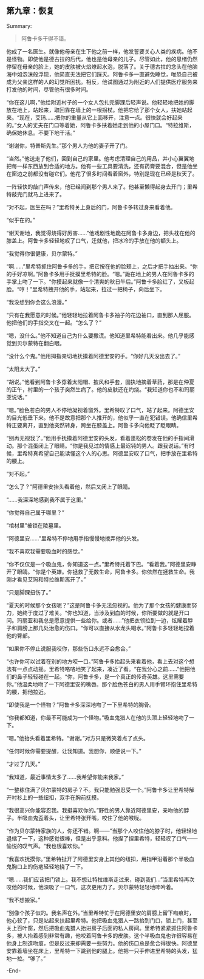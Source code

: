 <h2>第九章：恢复</h2>

<p>Summary:</p>
<blockquote>
<p>阿鲁卡多干得不错。</p>
</blockquote>
<p>他成了一名医生。就像他母亲在生下他之前一样，他发誓要关心人类的疾病。他不是怪物。即使他是德古拉的后代，他也是他母亲的儿子。尽管如此，他的思绪仍然停留在母亲的脸上，她的皮肤被火焰燎起水泡，脱落了。关于德古拉的念头在他脑海中如泡沫般浮现，他简直无法把它们踩灭。阿鲁卡多一直避免睡觉，唯恐自己被成为父亲这样的人的幻觉所困扰。相反，他试图通过为附近的人们提供医疗服务来打发他的时间，尽管他有很多时间。</p>
<p>“你在这儿啊，”他给附近村子的一个女人包扎完脚踝后轻声说。他轻轻地把她的脚放在地上，站起来，取回靠在墙上的一根拐杖。他把它给了那个女人，扶她站起来。“现在，艾玛……把你的重量从它上面移开，注意一点。很快就会好起来的。”女人的丈夫在门口等着她，阿鲁卡多扶着她走到他的小屋门口。“特拉维斯，确保她休息。不要下地干活。”</p>
<p>“谢谢你，特普斯先生。”那个男人为他的妻子开了门。</p>
<p>“当然。”他送走了他们，回到自己的家里。他考虑清理自己的用品，并小心翼翼地把每一样东西放到合适的地方。他有一些工具要清洗，还有药膏要混合，但是他坐在窗边之前都没有碰它们。他花了很多时间看着窗外，特别是现在已经是秋天了。</p>
<p>一阵轻快的敲门声传来，他已经闻到那个男人来了。他甚至懒得起身去开门；里希特敲完门就马上进来了。</p>
<p>“对不起，医生在吗？”里希特关上身后的门，阿鲁卡多转过身来看着他。</p>
<p>“似乎在的。”</p>
<p>“谢天谢地，我觉得烧得好厉害……”他戏剧性地跪在阿鲁卡多身边，把头枕在他的膝盖上。阿鲁卡多轻轻地叹了口气，迁就他，把冰冷的手放在他的额头上。</p>
<p>“我觉得你很健康，贝尔蒙特。”</p>
<p>“啊……”里希特抓住阿鲁卡多的手，把它按在他的脸颊上，之后才把手抽出来。“你的手好凉啊。”阿鲁卡多用手抚摸里希特的脸。“嗯。”跪在地上的男人在阿鲁卡多的手掌上吻了一下。“你摸起来就像一个清爽的秋日午后。”阿鲁卡多脸红了，又板起脸。“哼！”里希特拽开他的手，站起来，拉过一把椅子，向后坐下。</p>
<p>“我没想到你会这么浪漫。”</p>
<p>“只有在我愿意的时候。”他轻轻地拉着阿鲁卡多袖子的花边袖口，直到那人屈服。他把他们的手指交叉在一起。“怎么了？”</p>
<p>“嗯，没什么。”他不知道自己为什么要撒谎。他知道里希特能看出来。他几乎能感觉到贝尔蒙特在翻白眼。</p>
<p>“没什么个鬼。”他用拇指亲切地抚摸着阿德里安的手。“你好几天没出去了。”</p>
<p>“太阳太大了。”</p>
<p>“胡说。”他看到阿鲁卡多穿着太阳帽、披风和手套，固执地摘着草药，那是在仲夏的正午，村里的一个孩子突然生病了。他的皮肤还在灼烧。“我知道你也不和玛丽亚说话。”</p>
<p>“嗯。”脸色苍白的男人不停地凝视着窗外。里希特叹了口气，站了起来。阿德里安的目光低垂下来。他不是故意把那个人推开的，他似乎一直在犯错误。他确信里希特正要离开，直到他突然转身，跨坐在膝盖上。阿鲁卡多向他眨了眨眼睛。</p>
<p>“别再无视我了。”他用手抚摸着阿德里安的头发，看着蓬松的卷发在他的手指间滑动。那个混蛋闭上了眼睛。“你是我见过的情感上最迟钝的男人。跟我说话。”有时候，里希特真希望自己能读懂这个人的心思。阿德里安叹了口气，把手放在里希特的腰上。</p>
<p>“对不起。”</p>
<p>“怎么了？”阿德里安抬头看着他，然后又闭上了眼睛。</p>
<p>“……我深深地感到我不属于这里。”</p>
<p>“你觉得自己属于哪里？”</p>
<p>”棺材里”被锁在陵墓里。</p>
<p>“阿德里安……”里希特不停地用手指慢慢地拨弄他的头发。</p>
<p>“我不喜欢我需要吸血时的感觉。”</p>
<p>“你不仅仅是一个吸血鬼，你知道这一点。”里希特托着下巴。“看着我。”阿德里安睁开了眼睛。“你是个英雄。你拯救了无数生命，阿鲁卡多。你依然在拯救生命。我刚才看见艾玛和特拉维斯离开了。”</p>
<p>“只是脚踝扭伤了。”</p>
<p>“夏天的时候那个女孩呢？”这是阿鲁卡多无法忽视的。他为了那个女孩的健康而努力，她终于度过了难关。“你也知道，当涉及到血的时候，你所要做的就是开口问。玛丽亚和我总是愿意提供一些给你。或者……”他把衣领拉到一边，炫耀着脖子和肩膀上那几处治愈的伤口。“你可以直接从水龙头喝水。”阿鲁卡多轻轻地捏着他的臀部。</p>
<p>“如果你不停止说服我咬你，那些伤口永远不会愈合。”</p>
<p>“也许你可以试着在别的地方咬一口。”阿鲁卡多抬起头来看着他，看上去对这个想法有一点点动摇。里希特咯咯地笑了起来，凑近了看。“在我分心之前……”他把他们的鼻子轻轻碰在一起。“你，阿鲁卡多，是一个真正的传奇英雄。这里需要你。”他温柔地吻了一下阿德里安的嘴唇。那个脸色苍白的男人用手臂环抱住里希特的腰，把他拉近。</p>
<p>“即使我是一个怪物？”阿鲁卡多深深地吻了一下里希特的胸骨。</p>
<p>“你我都知道，你最不可能成为一个怪物。”吸血鬼猎人在他的头顶上轻轻地吻了一下。</p>
<p>“嗯。”他抬头看着里希特。“谢谢。”对方只是微笑着点了点头。</p>
<p>“任何时候你需要提醒，让我知道。我想你，顺便说一下。”</p>
<p>“才过了几天。”</p>
<p>“我知道，最近事情太多了……我希望你能来我家。”</p>
<p>“一整栋住满了贝尔蒙特的房子？不。我只能勉强忍受一个。”阿鲁卡多让里希特解开衬衫上的一些纽扣，双手在胸前抚摸。</p>
<p>“我很高兴你能容忍我。我挺喜欢你的。”野性的男人靠近阿德里安，亲吻他的脖子。半吸血鬼歪着头，让里希特张开嘴，咬住了他的喉咙。</p>
<p>“作为贝尔蒙特家族的人，你还不错。啊——”当那个人咬住他的脖子时，他轻轻地退缩了一下，这种感觉很棒，但是出乎意料。他捏了捏里希特，轻轻叹了口气——愉悦的叹气声。“我也很喜欢你。”</p>
<p>“我喜欢抚摸你。”里希特扯开了阿德里安身上其他的纽扣，用指甲沿着那个半吸血鬼胸口上的伤疤轻轻地挠了一下。</p>
<p>“嗯……我们应该把门锁上。我不想让特拉维斯走过来，碰到我们…”当里希特再次咬他的时候，他深吸了一口气，这次更用力了。贝尔蒙特轻轻地呻吟着。</p>
<p>“我不想搬家。”</p>
<p>“别像个孩子似的。我名声在外。”当里希特忙于在阿德里安的肩膀上留下吻痕时，他心软了，只是站起来扶起里希特。他把吸血鬼猎人一路抬到门口，锁上门，甚至关上百叶窗，然后把吸血鬼猎人抬进房子后面的私人房间。里希特紧紧抓住阿鲁卡多，被人抬着感到非常有趣，他咬着阿鲁卡多的皮肤。这个半吸血鬼也许很容易在他身上制造吻痕，但是反过来却需要一些努力。他的伤口总是愈合得很快。阿德里安靠着墙坐在床上，里希特一下跳到他的腿上。他把一只手伸进里希特的头发，猛地一拉。“够了。”</p>
<p>-End-</p>